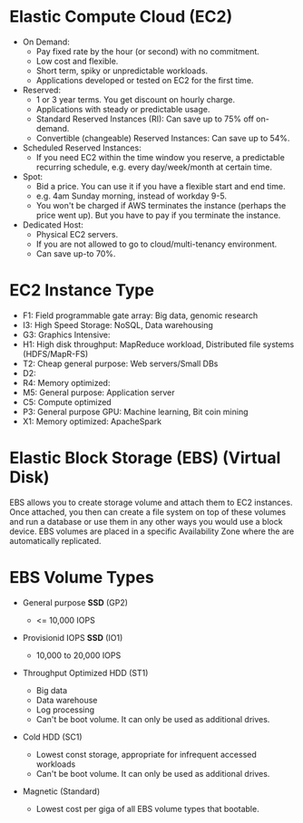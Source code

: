 # Elastic Compute Cloud (EC2) #
- On Demand:
    - Pay fixed rate by the hour (or second) with no commitment.
    - Low cost and flexible.
    - Short term, spiky or unpredictable workloads.
    - Applications developed or tested on EC2 for the first time.
- Reserved:
    - 1 or 3 year terms. You get discount on hourly charge.
    - Applications with steady or predictable usage.
    - Standard Reserved Instances (RI): Can save up to 75% off on-demand.
    - Convertible (changeable) Reserved Instances: Can save up to 54%.
- Scheduled Reserved Instances:
    - If you need EC2 within the time window you reserve, a predictable recurring schedule, e.g. every day/week/month at certain time.
- Spot:
    - Bid a price. You can use it if you have a flexible start and end time.
    - e.g. 4am Sunday morning, instead of workday 9-5.
    - You won't be charged if AWS terminates the instance (perhaps the price went up). But you have to pay if you terminate the instance.
- Dedicated Host:
    - Physical EC2 servers.
    - If you are not allowed to go to cloud/multi-tenancy environment.
    - Can save up-to 70%.


# EC2 Instance Type #
- F1: Field programmable gate array:    Big data, genomic research
- I3: High Speed Storage:               NoSQL, Data warehousing
- G3: Graphics Intensive:
- H1: High disk throughput:             MapReduce workload, Distributed file systems (HDFS/MapR-FS)
- T2: Cheap general purpose:            Web servers/Small DBs
- D2:
- R4: Memory optimized:
- M5: General purpose:                  Application server
- C5: Compute optimized
- P3: General purpose GPU:              Machine learning, Bit coin mining
- X1: Memory optimized:                 ApacheSpark


# Elastic Block Storage (EBS) (Virtual Disk) #
EBS allows you to create storage volume and attach them to EC2 instances. Once attached, you then can create a file system on top of these volumes and run a database or use them in any other ways you would use a block device.
EBS volumes are placed in a specific Availability Zone where the are automatically replicated.


# EBS Volume Types #
- General purpose **SSD** (GP2)
    - <= 10,000 IOPS
- Provisionid IOPS **SSD** (IO1)
    - 10,000 to 20,000 IOPS

- Throughput Optimized HDD (ST1)
    - Big data
    - Data warehouse
    - Log processing
    - Can't be boot volume. It can only be used as additional drives.
- Cold HDD (SC1)
    - Lowest const storage, appropriate for infrequent accessed workloads
    - Can't be boot volume. It can only be used as additional drives.
- Magnetic (Standard)
    - Lowest cost per giga of all EBS volume types that bootable.

